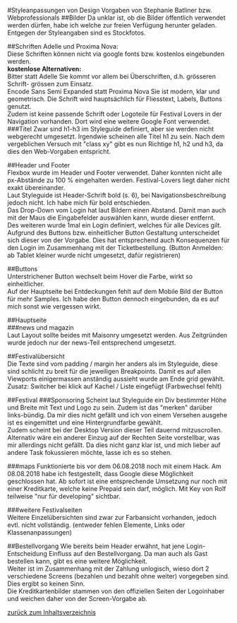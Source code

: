 #Styleanpassungen von Design Vorgaben von Stephanie Batliner bzw. Webprofessionals
##Bilder
Da unklar ist, ob die Bilder öffentlich verwendet werden dürfen, habe ich 
welche zur freien Verfügung herunter geladen. Entgegen der Styleangaben sind es 
Stockfotos.

##Schriften 
Adelle und Proxima Nova:  
Diese Schriften können nicht via google fonts bzw. kostenlos 
eingebunden werden.  
**kostenlose Alternativen:**  
Bitter statt Adelle
Sie kommt vor allem bei Überschriften, d.h. grösseren 
Schrift- grössen zum Einsatz.  
Encode Sans Semi Expanded statt Proxima Nova
Sie ist modern, klar und geometrisch. Die Schrift wird 
hauptsächlich für Fliesstext, Labels, Buttons genutzt.  
Zudem ist keine passende Schrift oder Logoteile für
 Festival Lovers in der Navigation vorhanden. Dort 
 wird eine weitere Google Font
verwendet.  
###Titel
Zwar sind h1-h3 im Styleguide definiert, aber sie werden nicht 
webgerecht umgesetzt. 
Irgendwie scheinen alle Titel h1 zu sein. 
Nach dem vergeblichen Versuch mit "class xy" gibt es 
nun Richtige h1, h2 und h3, da dies den Web-Vorgaben entspricht.

##Header und Footer  
Flexbox wurde im Header und
Footer verwendet. Daher konnten nicht alle px-Abstände 
zu 100 % eingehalten werden. Festival-Lovers liegt daher nicht exakt 
übereinander.  
Laut Styleguide ist Header-Schrift bold (s. 6), bei Navigationsbeschreibung
 jedoch nicht. Ich habe mich für bold entschieden.  
 Das Drop-Down vom Login hat laut Bildern einen Abstand. Damit man auch mit der Maus
 die Eingabefelder auswählen kann, wurde dieser entfernt.  
 Des weiteren wurde 1mal ein Login definiert, welches für alle Devices gilt. 
 Aufgrund des Buttons bzw. einheitlicher Button Gestaltung unterscheidet sich 
 dieser von der Vorgabe. Dies hat entsprechend auch Konsequenzen für den Login 
 im Zusammenhang mit der Ticketbestellung. (Button Anmelden: ab Tablet kleiner 
 wurde nicht umgesetzt, dafür registrieren)
 
##Buttons  
Unterstrichener Button wechselt beim Hover die Farbe, 
wirkt so einheitlicher.  
Auf der Hauptseite bei Entdeckungen fehlt auf dem Mobile Bild 
der Button für mehr Samples. Ich habe den Button dennoch eingebunden,
 da es auf mich sonst wie vergessen wirkt.   

##Hauptseite  
###news und magazin  
Laut Layout sollte beides mit Maisonry umgesetzt werden. Aus 
Zeitgründen wurde jedoch nur der news-Teil entsprechend umgesetzt.  
 
##Festivalübersicht  
Die Texte sind vom padding / margin her anders als im Styleguide, diese sind 
schlicht zu breit für die jeweiligen Breakpoints. 
Damit es auf allen Viewports einigermassen anständig aussieht wurde am Ende 
grid gewählt.  
Zusatz: Switcher bei klick auf Kachel / Liste eingefügt (Farbwechsel fehlt)  

##Festival
###Sponsoring
Scheint laut Styleguide ein Div bestimmter Höhe und Breite 
mit Text und Logo zu sein. Zudem ist das "merken" darüber links-bündig.
Da mir dies nicht gefällt und ich von einem Versehen ausgehe ist es 
eingemittet und eine Hintergrundfarbe gewählt.  
Zudem scheint bei der Desktop Version dieser Teil dauernd mitzuscrollen. 
Alternativ wäre ein anderer Einzug auf der Rechten Seite vorstellbar, was 
mir allerdings nicht gefällt. Da dies nicht ganz klar ist, und mich lieber 
auf andere Task fokussieren möchte, lasse ich es so stehen. 

###maps
Funktionierte bis vor dem 06.08.2018 noch mit einem Hack. Am 08.08.2018 
habe ich festgestellt, dass Google diese Möglichkeit geschlossen hat. 
Ab sofort ist eine entsprechende Umsetzung nur noch mit einer Kreditkarte, 
welche keine Prepaid sein darf, möglich. 
Mit Key von Rolf teilweise "nur für developing" sichtbar.

###weitere Festivalseiten  
Weitere Einzelübersichten sind zwar zur Farbansicht vorhanden, jedoch evtl. nicht vollständig. 
(entweder fehlen Elemente, Links oder Klassenanpassungen) 
 
##Bestellvorgang
Wie bereits beim Header erwähnt, hat jene Login-Entscheidung 
Einfluss auf den Bestellvorgang. Da man auch als Gast bestellen 
kann, gibt es eine weitere Möglichkeit.  
Weiter ist im Zusammenhang 
mit der Zahlung unlogisch, wieso dort 2 verschiedene Screens 
(bezahlen und bezahlt ohne weiter) vorgegeben sind. Dies ergibt 
so keinen Sinn.  
Die Kreditkartenbilder stammen von den offiziellen Seiten der Logoinhaber 
und weichen daher von der Screen-Vorgabe ab.


 [zurück zum Inhaltsverzeichnis](../README.md)  